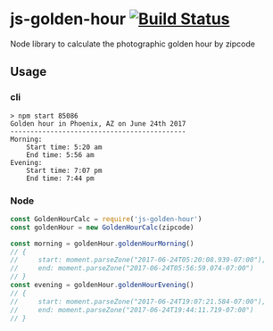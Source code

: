 # js-golden-hour [![Build Status](https://travis-ci.org/c1phr/js-golden-hour.svg?branch=master)](https://travis-ci.org/c1phr/js-golden-hour)
Node library to calculate the photographic golden hour by zipcode

## Usage

### cli
```shell
> npm start 85086
Golden hour in Phoenix, AZ on June 24th 2017
--------------------------------------------
Morning:
    Start time: 5:20 am
    End time: 5:56 am
Evening:
    Start time: 7:07 pm
    End time: 7:44 pm
```

### Node
```javascript
const GoldenHourCalc = require('js-golden-hour')
const goldenHour = new GoldenHourCalc(zipcode)

const morning = goldenHour.goldenHourMorning()
// {
//     start: moment.parseZone("2017-06-24T05:20:08.939-07:00"),
//     end: moment.parseZone("2017-06-24T05:56:59.074-07:00")
// }
const evening = goldenHour.goldenHourEvening()
// {
//     start: moment.parseZone("2017-06-24T19:07:21.584-07:00"),
//     end: moment.parseZone("2017-06-24T19:44:11.719-07:00")
// }
```
